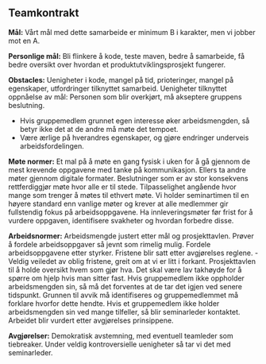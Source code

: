 ## Teamkontrakt 

**Mål:** Vårt mål med dette samarbeide er minimum B i karakter, men vi jobber mot en A. 

**Personlige mål:** Bli flinkere å kode, teste maven, bedre å samarbeide, få bedre oversikt over hvordan et produktutviklingsprosjekt fungerer. 

**Obstacles:** Uenigheter i kode, mangel på tid, prioteringer, mangel på egenskaper, utfordringer tilknyttet samarbeid. 
Uenigheter tilknyttet oppnåelse av mål: Personen som blir overkjørt, må akseptere gruppens beslutning. 

-	Hvis gruppemedlem grunnet egen interesse øker arbeidsmengden, så betyr ikke det at de andre må møte det tempoet. 
-	Være ærlige på hverandres egenskaper, og gjøre endringer underveis arbeidsfordelingen. 

**Møte normer:**
Et mal på å møte en gang fysisk i uken for å gå gjennom de mest krevende oppgavene med tanke på kommunikasjon. Ellers ta andre møter gjennom digitale formater. 
Beslutninger som er av stor konsekvens rettferdiggjør møte hvor alle er til stede. 
Tilpasselighet angående hvor mange som trenger å møtes til ethvert møte. 
Vi holder seminartimen til en høyere standard enn vanlige møter og krever at alle medlemmer gir fullstendig fokus på arbeidsoppgavene. 
Ha innleveringsmøter før frist for å vurdere oppgaven, identifisere svakheter og hvordan forbedre disse.

**Arbeidsnormer:**
Arbeidsmengde justert etter mål og prosjekttavlen. 
Prøver å fordele arbeidsoppgaver så jevnt som rimelig mulig. 
Fordele arbeidsoppgavene etter styrker. 
Fristene blir satt etter avgjørelses reglene. - Veldig veiledet av oblig fristene, greit om at vi er litt i forkant. 
Prosjekttavlen til å holde oversikt hvem som gjør hva. 
Det skal være lav takhøyde for å spørre om hjelp hvis man sitter fast. 
Hvis gruppemedlem ikke oppholder arbeidsmengden sin, så må det forventes at de tar det igjen ved senere tidspunkt. 
Grunnen til avvik må identifiseres og gruppemedlemmet må forklare hvorfor dette hendte. 
Hvis et gruppemedlem ikke holder arbeidsmengden sin ved mange tilfeller, så blir seminarleder kontaktet. 
Arbeidet blir vurdert etter avgjørelses prinsippene. 

**Avgjørelser:** 
Demokratisk avstemning, med eventuell teamleder som tiebreaker. 
Under veldig kontroversielle uenigheter så tar vi det med seminarleder. 
